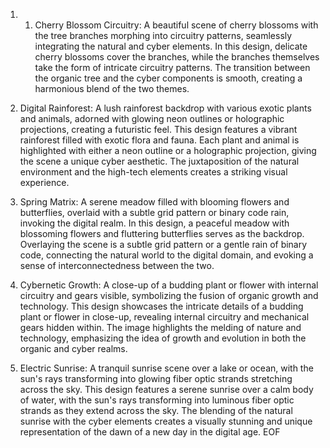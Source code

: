 1.  1. Cherry Blossom Circuitry: A beautiful scene of cherry blossoms with the tree branches morphing into circuitry patterns, seamlessly integrating the natural and cyber elements. In this design, delicate cherry blossoms cover the branches, while the branches themselves take the form of intricate circuitry patterns. The transition between the organic tree and the cyber components is smooth, creating a harmonious blend of the two themes.

2. Digital Rainforest: A lush rainforest backdrop with various exotic plants and animals, adorned with glowing neon outlines or holographic projections, creating a futuristic feel. This design features a vibrant rainforest filled with exotic flora and fauna. Each plant and animal is highlighted with either a neon outline or a holographic projection, giving the scene a unique cyber aesthetic. The juxtaposition of the natural environment and the high-tech elements creates a striking visual experience.

3. Spring Matrix: A serene meadow filled with blooming flowers and butterflies, overlaid with a subtle grid pattern or binary code rain, invoking the digital realm. In this design, a peaceful meadow with blossoming flowers and fluttering butterflies serves as the backdrop. Overlaying the scene is a subtle grid pattern or a gentle rain of binary code, connecting the natural world to the digital domain, and evoking a sense of interconnectedness between the two.

4. Cybernetic Growth: A close-up of a budding plant or flower with internal circuitry and gears visible, symbolizing the fusion of organic growth and technology. This design showcases the intricate details of a budding plant or flower in close-up, revealing internal circuitry and mechanical gears hidden within. The image highlights the melding of nature and technology, emphasizing the idea of growth and evolution in both the organic and cyber realms.

5. Electric Sunrise: A tranquil sunrise scene over a lake or ocean, with the sun's rays transforming into glowing fiber optic strands stretching across the sky. This design features a serene sunrise over a calm body of water, with the sun's rays transforming into luminous fiber optic strands as they extend across the sky. The blending of the natural sunrise with the cyber elements creates a visually stunning and unique representation of the dawn of a new day in the digital age.
EOF